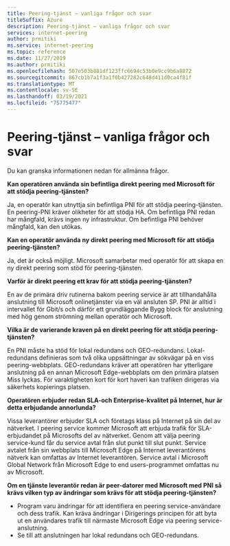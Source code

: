 ```yaml
---
title: Peering-tjänst – vanliga frågor och svar
titleSuffix: Azure
description: Peering-tjänst – vanliga frågor och svar
services: internet-peering
author: prmitiki
ms.service: internet-peering
ms.topic: reference
ms.date: 11/27/2019
ms.author: prmitiki
ms.openlocfilehash: 507e503b881df123ffc6694c53b0e9cc9b6a8872
ms.sourcegitcommit: 867cb1b7a1f3a1f0b427282c648d411d0ca4f81f
ms.translationtype: MT
ms.contentlocale: sv-SE
ms.lasthandoff: 03/19/2021
ms.locfileid: "75775477"
---
```

# <a name="peering-service---faqs"></a>Peering-tjänst – vanliga frågor och svar

Du kan granska informationen nedan för allmänna frågor.

**Kan operatören använda sin befintliga direkt peering med Microsoft för att stödja peering-tjänsten?**

Ja, en operatör kan utnyttja sin befintliga PNI för att stödja peering-tjänsten. En peering-PNI kräver olikheter för att stödja HA. Om befintliga PNI redan har mångfald, krävs ingen ny infrastruktur. Om befintliga PNI behöver mångfald, kan den utökas.

**Kan en operatör använda ny direkt peering med Microsoft för att stödja peering-tjänsten?**

Ja, det är också möjligt. Microsoft samarbetar med operatör för att skapa en ny direkt peering som stöd för peering-tjänsten.  

**Varför är direkt peering ett krav för att stödja peering-tjänsten?**

En av de primära driv rutinerna bakom peering service är att tillhandahålla anslutning till Microsoft onlinetjänster via en väl ansluten SP. PNI är alltid i intervallet för Gbit/s och därför ett grundläggande Bygg block för anslutning med hög genom strömning mellan operatör och Microsoft.

**Vilka är de varierande kraven på en direkt peering för att stödja peering-tjänsten?**

En PNI måste ha stöd för lokal redundans och GEO-redundans. Lokal-redundans definieras som två olika uppsättningar av sökvägar på en viss peering-webbplats. GEO-redundans kräver att operatören har ytterligare anslutning på en annan Microsoft Edge-webbplats om den primära platsen Miss lyckas. För varaktigheten kort för kort haveri kan trafiken dirigeras via säkerhets kopierings platsen.

**Operatören erbjuder redan SLA-och Enterprise-kvalitet på Internet, hur är detta erbjudande annorlunda?**

Vissa leverantörer erbjuder SLA och företags klass på Internet på sin del av nätverket. I peering service kommer Microsoft att erbjuda trafik för SLA-erbjudandet på Microsofts del av nätverket. Genom att välja peering service-kund får du service avtal från slut punkt till slut punkt. Service avtalet från sin webbplats till Microsoft Edge på Internet leverantörens nätverk kan omfattas av Internet leverantören. Service avtal i Microsoft Global Network från Microsoft Edge to end users-programmet omfattas nu av Microsoft.

**Om en tjänste leverantör redan är peer-datorer med Microsoft med PNI så krävs vilken typ av ändringar som krävs för att stödja peering-tjänsten?**

* Program varu ändringar för att identifiera en peering service-användare och dess trafik. Kan kräva ändringar i Dirigerings principen för att byta ut en användares trafik till närmaste Microsoft Edge via peering service-anslutning.
* Se till att anslutningen har lokal redundans och GEO-redundans.

